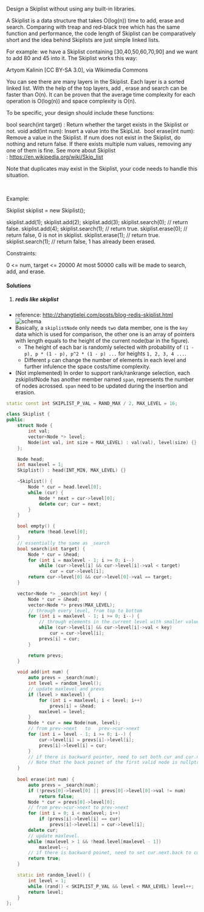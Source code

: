 Design a Skiplist without using any built-in libraries.

A Skiplist is a data structure that takes O(log(n)) time to add, erase and search. Comparing with treap and red-black tree which has the same function and performance, the code length of Skiplist can be comparatively short and the idea behind Skiplists are just simple linked lists.

For example: we have a Skiplist containing [30,40,50,60,70,90] and we want to add 80 and 45 into it. The Skiplist works this way:


Artyom Kalinin [CC BY-SA 3.0], via Wikimedia Commons

You can see there are many layers in the Skiplist. Each layer is a sorted linked list. With the help of the top layers, add , erase and search can be faster than O(n). It can be proven that the average time complexity for each operation is O(log(n)) and space complexity is O(n).

To be specific, your design should include these functions:

bool search(int target) : Return whether the target exists in the Skiplist or not.
void add(int num): Insert a value into the SkipList. 
bool erase(int num): Remove a value in the Skiplist. If num does not exist in the Skiplist, do nothing and return false. If there exists multiple num values, removing any one of them is fine.
See more about Skiplist : https://en.wikipedia.org/wiki/Skip_list

Note that duplicates may exist in the Skiplist, your code needs to handle this situation.

 

Example:

Skiplist skiplist = new Skiplist();

skiplist.add(1);
skiplist.add(2);
skiplist.add(3);
skiplist.search(0);   // return false.
skiplist.add(4);
skiplist.search(1);   // return true.
skiplist.erase(0);    // return false, 0 is not in skiplist.
skiplist.erase(1);    // return true.
skiplist.search(1);   // return false, 1 has already been erased.
 

Constraints:

0 <= num, target <= 20000
At most 50000 calls will be made to search, add, and erase.


#### Solutions

1. ##### redis like skiplist

- reference: http://zhangtielei.com/posts/blog-redis-skiplist.html
![schema](http://zhangtielei.com/assets/photos_redis/skiplist/redis_skiplist_example.png)
- Basically, a `skiplistNode` only needs `two` data member, one is the `key` data which is used for comparison, the other one is an array of pointers with length equals to the height of the current node(bar in the figure).
    - The height of each bar is randomly selected with probability of `(1 - p), p * (1 - p), p^2 * (1 - p) ...` for heights `1, 2, 3, 4 ...`.
    - Different `p` can change the number of elements in each level and further infulence the space costs/time complexity.
- (Not implemented) In order to support rank/rankrange selection, each zskiplistNode has another member named `span`, represents the number of nodes acrossed. `span` need to be updated during the insertion and erasion.

```cpp
static const int SKIPLIST_P_VAL = RAND_MAX / 2, MAX_LEVEL = 16;

class Skiplist {
public:
    struct Node {
        int val;
        vector<Node *> level;
        Node(int val, int size = MAX_LEVEL) : val(val), level(size) {}
    };

    Node head;
    int maxlevel = 1;
    Skiplist() : head(INT_MIN, MAX_LEVEL) {}

    ~Skiplist() {
        Node * cur = head.level[0];
        while (cur) {
            Node * next = cur->level[0];
            delete cur; cur = next;
        }
    }

    bool empty() {
        return !head.level[0];
    }
    // essentially the same as _search
    bool search(int target) {
        Node * cur = &head;
        for (int i = maxlevel - 1; i >= 0; i--)
            while (cur->level[i] && cur->level[i]->val < target)
                cur = cur->level[i];
        return cur->level[0] && cur->level[0]->val == target;
    }

    vector<Node *> _search(int key) {
        Node * cur = &head;
        vector<Node *> prevs(MAX_LEVEL);
        // through every level, from top to bottom
        for (int i = maxlevel - 1; i >= 0; i--) {
            // through elements in the current level with smaller value
            while (cur->level[i] && cur->level[i]->val < key)
                cur = cur->level[i];
            prevs[i] = cur;
        }

        return prevs;
    }

    void add(int num) {
        auto prevs = _search(num);
        int level = random_level();
        // update maxlevel and prevs
        if (level > maxlevel) {
            for (int i = maxlevel; i < level; i++)
                prevs[i] = &head;
            maxlevel = level;
        }
        Node * cur = new Node(num, level);
        // from prev->next   to   prev->cur->next
        for (int i = level - 1; i >= 0; i--) {
            cur->level[i] = prevs[i]->level[i];
            prevs[i]->level[i] = cur;
        }
        // if there is backward pointer, need to set both cur and cur.next 's back pointer
        // Note that the back poinet of the first valid node is nullptr instead of head
    }
    
    bool erase(int num) {
        auto prevs = _search(num);
        if (!prevs[0]->level[0] || prevs[0]->level[0]->val != num)
            return false;
        Node * cur = prevs[0]->level[0];
        // from prev->cur->next to prev->next
        for (int i = 0; i < maxlevel; i++)
            if (prevs[i]->level[i] == cur)
                prevs[i]->level[i] = cur->level[i];
        delete cur;
        // update maxlevel.
        while (maxlevel > 1 && !head.level[maxlevel - 1])
            maxlevel--;
        // if there is backward poinet, need to set cur.next.back to cur.back
        return true;
    }

    static int random_level() {
        int level = 1;
        while (rand() < SKIPLIST_P_VAL && level < MAX_LEVEL) level++;
        return level;
    }
};
```



